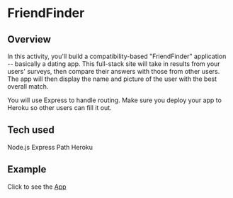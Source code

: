 # FriendFinder


## Overview

In this activity, you'll build a compatibility-based "FriendFinder" application -- basically a dating app. This full-stack site will take in results from your users' surveys, then compare their answers with those from other users. The app will then display the name and picture of the user with the best overall match.

You will use Express to handle routing. Make sure you deploy your app to Heroku so other users can fill it out.

## Tech used

Node.js 
Express
Path
Heroku

## Example

Click to see the [App](https://still-spire-13575.herokuapp.com/)